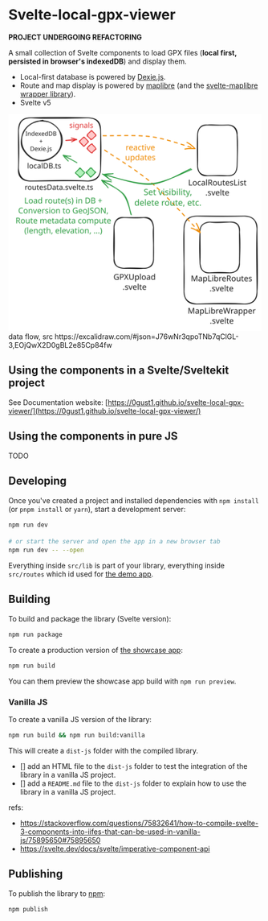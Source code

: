 # Svelte-local-gpx-viewer

**PROJECT UNDERGOING REFACTORING**

A small collection of Svelte components to load GPX files (**local first, persisted in browser's indexedDB**) and display them.

- Local-first database is powered by [Dexie.js](https://dexie.org/).
- Route and map display is powered by [maplibre](https://maplibre.org/) (and the [svelte-maplibre wrapper library](https://github.com/dimfeld/svelte-maplibre)).
- Svelte v5

<picture>
  <img src="static/dataflow.excalidraw.svg">
  <figcaption>data flow, src https://excalidraw.com/#json=J76wNr3qpoTNb7qClGL-3,EOjQwX2D0gBL2e85Cp84fw</figcaption>
</picture>

## Using the components in a Svelte/Sveltekit project

See Documentation website: [https://0gust1.github.io/svelte-local-gpx-viewer/](https://0gust1.github.io/svelte-local-gpx-viewer/)

## Using the components in pure JS

TODO

## Developing

Once you've created a project and installed dependencies with `npm install` (or `pnpm install` or `yarn`), start a development server:

```bash
npm run dev

# or start the server and open the app in a new browser tab
npm run dev -- --open
```

Everything inside `src/lib` is part of your library, everything inside `src/routes` which id used for [the demo app](https://0gust1.github.io/svelte-local-gpx-viewer/).

## Building

To build and package the library (Svelte version):

```bash
npm run package
```

To create a production version of [the showcase app](https://0gust1.github.io/svelte-local-gpx-viewer/):

```bash
npm run build
```

You can them preview the showcase app build with `npm run preview`.

### Vanilla JS

To create a vanilla JS version of the library:

```bash
npm run build && npm run build:vanilla
```

This will create a `dist-js` folder with the compiled library.

- [] add an HTML file to the `dist-js` folder to test the integration of the library in a vanilla JS project.
- [] add a `README.md` file to the `dist-js` folder to explain how to use the library in a vanilla JS project.

refs:

- https://stackoverflow.com/questions/75832641/how-to-compile-svelte-3-components-into-iifes-that-can-be-used-in-vanilla-js/75895650#75895650
- https://svelte.dev/docs/svelte/imperative-component-api

## Publishing

To publish the library to [npm](https://www.npmjs.com):

```bash
npm publish
```
